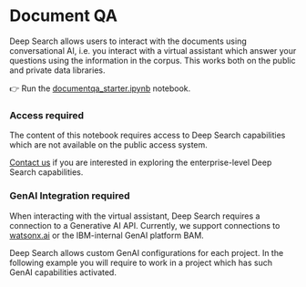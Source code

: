 # Document QA

Deep Search allows users to interact with the documents using conversational AI, i.e. you interact with a virtual assistant which answer your questions using the information in the corpus.
This works both on the public and private data libraries.

:point_right: Run the [documentqa_starter.ipynb](./documentqa_starter.ipynb) notebook.


### Access required

The content of this notebook requires access to Deep Search capabilities which are not
available on the public access system.

[Contact us](https://ds4sd.github.io/) if you are interested in exploring
the enterprise-level Deep Search capabilities.


### GenAI Integration required

When interacting with the virtual assistant, Deep Search requires a connection to a Generative AI API. Currently, we support connections to [watsonx.ai](https://www.ibm.com/products/watsonx-ai) or the IBM-internal GenAI platform BAM.

Deep Search allows custom GenAI configurations for each project.
In the following example you will require to work in a project which has such GenAI capabilities activated.

